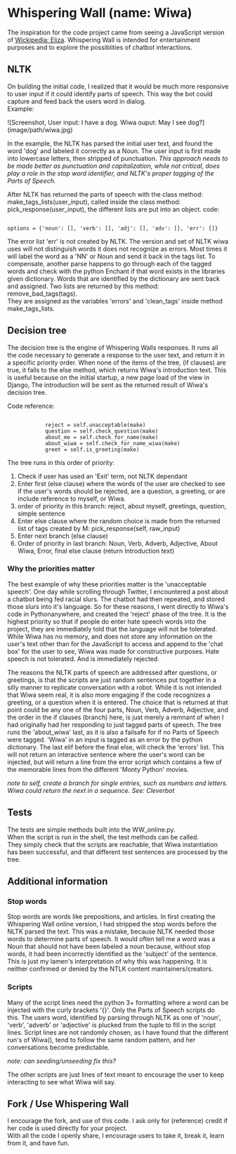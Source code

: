 # Whispering Wall (name: Wiwa)

 
The inspiration for the code project came from seeing a JavaScript version of [Wickipedia: Eliza](https://en.wikipedia.org/wiki/ELIZA). 
Whispering Wall is intended for entertainment purposes and to explore the possiblities of chatbot interactions.

## NLTK 
On building the initial code, I realized that it would be much more responsive to user input if it could identify parts of speech.
This way the bot could capture and feed back the users word in dialog.  
Example:  
<div style="display: flex; width: 100%;">
![Screenshot, User input: I have a dog.  Wiwa ouput: May I see dog?](image/path/wiwa.jpg)
</div>

In the example, the NLTK has parsed the initial user text, and found the word 'dog' and labeled it correctly as a Noun.
The user input is first made into lowercase letters, then stripped of punctuation.  _This approach needs to be made better as punctuation and capitalization, while not critical,
does play a role in the stop word identifier, and NLTK's proper tagging of the Parts of Speech._


After NLTK has returned the parts of speech with the class method: make_tags_lists(user_input), called inside the class method: pick_response(user_input), the different lists are put into an object.
code:
<pre><code>
options = {'noun': [], 'verb': [], 'adj': [], 'adv': [], 'err': []}
</code></pre>

The error list 'err' is not created by NLTK.  The version and set of NLTK wiwa uses will not distinguish words it does not recognize as errors. Most times it will label the word as a 'NN' or Noun and send it back in the tags list.
To compensate, another parse happens to go through each of the tagged words and check with the python Enchant if that word exists in the libraries given dictionary.  Words that are identified by the dictionary are 
sent back and assigned.  Two lists are returned by this method: remove_bad_tags(tags).  
They are assigned as the variables 'errors' and 'clean_tags' inside  method make_tags_lists.

## Decision tree
The decision tree is the engine of Whispering Walls responses.  It runs all the code necessary to generate a response to the user text, and return it in a specific priority order. 
When none of the items of the tree, (if clauses) are true, it falls to the else method, which returns Wiwa's introduction text.  This is useful because on the initial startup, a new page load of the view in Django,
The introduction will be sent as the returned result of Wiwa's decision tree. 

Code reference: 
<pre><code>
            reject = self.unacceptable(make)
            question = self.check_question(make)
            about_me = self.check_for_name(make)
            about_wiwa = self.check_for_name_wiwa(make)
            greet = self.is_greeting(make)
</code></pre>

The tree runs in this order of priority:
<ol>
  <li> Check if user has used an 'Exit' term, not NLTK dependant </li>
  <li> Enter first (else clause) where the words of the user are checked to see if the user's words should be rejected, are a question, a greeting, or are include reference to myself, or Wiwa.</li>
  <li> order of priority in this branch:  reject, about myself, greetings, question, simple sentence </li>
  <li> Enter else clause where the random choice is made from the returned list of tags created by M: pick_response(self, raw_input)</li>
  <li> Enter next branch (else clause) </li>
  <li> Order of priority in last branch: Noun, Verb, Adverb, Adjective, About Wiwa, Error, final else clause (return Introduction text)</li>
 </ol>
 
 ### Why the priorities matter
 
 The best example of why these priorities matter is the 'unacceptable speech'.  One day while scrolling through Twitter, I encountered a post about a chatbot being fed racial slurs.
 The chatbot had then repeated, and stored those slurs into it's language.  So for these reasons, I went directly to Wiwa's code in Pythonanywhere, and created the 'reject' phase of the tree.
 It is the highest priority so that if people do enter hate speech words into the project, they are immediately told that the language will not be tolerated.  While Wiwa has no memory, and does not 
 store any information on the user's text other than for the JavaScript to access and append to the 'chat box' for the user to see, Wiwa was made for constructive purposes.  Hate speech is not tolerated. And is immediately rejected.

The reasons the NLTK parts of speech are addressed after questions, or greetings, is that the scripts are just random sentences put together in a silly manner to replicate conversation with a robot. 
While it is not intended that Wiwa seem real, it is also more engaging if the code recognizes a greeting, or a question when it is entered.  The choice that is returned at that point could be any one of the 
four parts, Noun, Verb, Adverb, Adjective, and the order in the if clauses (branch) here, is just merely a remnant of when I had originally had her responding to just tagged parts of speech.
The tree runs the 'about_wiwa' last, as it is also a failsafe for if no Parts of Speech were tagged. 'Wiwa' in an input is tagged as an error by the python dictionary.
The last elif before the final else, will check the 'errors' list.   This will not return an interactive sentence where the user's word can be injected, but will return a line from the error script which contains
a few of the memorable lines from the different 'Monty Python' movies.  

*note to self, create a branch for single entries, such as numbers and letters.  Wiwa could return the next in a sequence. See: Cleverbot*

## Tests

The tests are simple methods built into the WW_online.py.  
When the script is run in the shell, the test methods can be called.  
They simply check that the scripts are reachable, that Wiwa instantiation has been successful, and that different test sentences are processed by the tree. 

## Additional information

### Stop words 

Stop words are words like prepositions, and articles.   In first creating the Whispering Wall online version, I had stripped the stop words before the NLTK parsed the text. 
This was a mistake, because NLTK needed those words to determine parts of speech.  It would often tell me a word was a Noun that should not have been labeled a noun because, without stop words, 
it had been incorrectly identified as the 'subject' of the sentence. This is just my lamen's interpretation of why this was happening.  It is neither confirmed or denied by the NTLK content maintainers/creators.

### Scripts

Many of the script lines need the python 3+ formatting where a word can be injected with the curly brackets '{<word>}'. 
  Only the Parts of Speech scripts do this. The users word, identified by parsing through NLTK as one of 'noun', 'verb', 'adverb' or 'adjective' is plucked from the tuple to fill 
  in the script lines.  Script lines are not randomly chosen, as I have found that the different run's of Wiwa(), tend to follow the same random pattern, and her conversations become predictable. 
  
  _note: can seeding/unseeding fix this?_
  
  The other scripts are just lines of text meant to encourage the user to keep interacting to see what Wiwa will say.
  
  ## Fork / Use Whispering Wall
  
  I encourage the fork, and use of this code.  I ask only for (reference) credit if her code is used directly for your project.  
  With all the code I openly share, I encourage users to take it, break it, learn from it, and have fun. 
  
  
  
    










